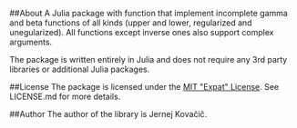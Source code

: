 ##About
A Julia package with function that implement incomplete gamma and beta functions
of all kinds (upper and lower, regularized and unegularized). All functions except
inverse ones also support complex arguments.

The package is written entirely in Julia and does not require any 3rd party libraries
or additional Julia packages.

##License
The package is licensed under the
[MIT "Expat" License](https://opensource.org/licenses/MIT).
See LICENSE.md for more details.

##Author
The author of the library is Jernej Kova&#x010d;i&#x010d;.
